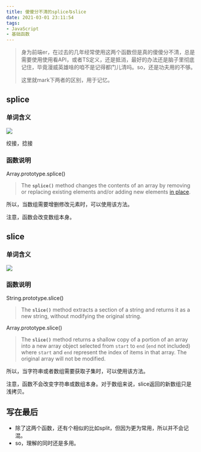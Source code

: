 ```yaml
---
title: 傻傻分不清的splice与slice
date: 2021-03-01 23:11:54
tags:
- JavaScript
- 基础函数
---
```


> 身为前端er，在过去的几年经常使用这两个函数但是真的傻傻分不清，总是需要使用使用看API，或者TS定义，还是抵消，最好的办法还是脑子里彻底记住，毕竟漫威英雄啥的咱不是记得都门儿清吗。so，还是功夫用的不够。
>
> 这里就mark下两者的区别，用于记忆。

## splice

### 单词含义



![](https://static.1991421.cn/2021/2021-03-01-231952.jpeg)



绞接，捻接



### 函数说明

Array.prototype.splice()

> The **`splice()`** method changes the contents of an array by removing or replacing existing elements and/or adding new elements [in place](https://en.wikipedia.org/wiki/In-place_algorithm).

所以，当数组需要增删修改元素时，可以使用该方法。



注意，函数会改变数组本身。



## slice



### 单词含义

![](https://static.1991421.cn/2021/2021-03-01-232140.jpeg)



### 函数说明

String.prototype.slice()

> The **`slice()`** method extracts a section of a string and returns it as a new string, without modifying the original string.

Array.prototype.slice()

> The **`slice()`** method returns a shallow copy of a portion of an array into a new array object selected from `start` to `end` (`end` not included) where `start` and `end` represent the index of items in that array. The original array will not be modified.

所以，当字符串或者数组需要获取子集时，可以使用该方法。



注意，函数不会改变字符串或数组本身。对于数组来说，slice返回的新数组只是浅拷贝。



## 写在最后

- 除了这两个函数，还有个相似的比如split，但因为更为常用，所以并不会记混。
- so，理解的同时还是多用。